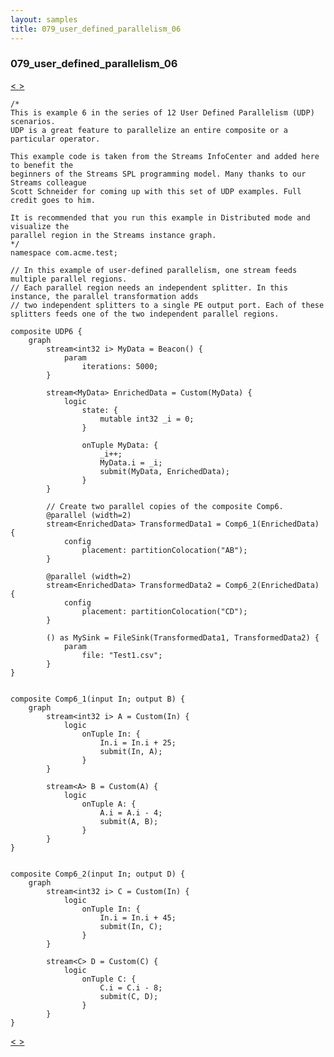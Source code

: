 ```yaml
---
layout: samples
title: 079_user_defined_parallelism_06
---
```


### 079_user_defined_parallelism_06

<div class="sampleNav"><a class="button" href="/streamsx.documentation/samples/spl-for-beginner/078_user_defined_parallelism_05_com_acme_test_UDP5_spl/"> < </a><a class="button" href="/streamsx.documentation/samples/spl-for-beginner/080_user_defined_parallelism_07_com_acme_test_UDP7_spl/"> > </a>
</div>

~~~~~~
/*
This is example 6 in the series of 12 User Defined Parallelism (UDP) scenarios.
UDP is a great feature to parallelize an entire composite or a particular operator.

This example code is taken from the Streams InfoCenter and added here to benefit the
beginners of the Streams SPL programming model. Many thanks to our Streams colleague
Scott Schneider for coming up with this set of UDP examples. Full credit goes to him.

It is recommended that you run this example in Distributed mode and visualize the
parallel region in the Streams instance graph.
*/
namespace com.acme.test;

// In this example of user-defined parallelism, one stream feeds multiple parallel regions.
// Each parallel region needs an independent splitter. In this instance, the parallel transformation adds
// two independent splitters to a single PE output port. Each of these splitters feeds one of the two independent parallel regions.

composite UDP6 {
	graph
		stream<int32 i> MyData = Beacon() {
			param
				iterations: 5000; 
		}

		stream<MyData> EnrichedData = Custom(MyData) {
			logic
				state: {
					mutable int32 _i = 0;
				}
				
				onTuple MyData: {
					_i++;
					MyData.i = _i;
					submit(MyData, EnrichedData);
				}
		}
		
		// Create two parallel copies of the composite Comp6.
		@parallel (width=2)
		stream<EnrichedData> TransformedData1 = Comp6_1(EnrichedData) {
			config
				placement: partitionColocation("AB");
		}

		@parallel (width=2)
		stream<EnrichedData> TransformedData2 = Comp6_2(EnrichedData) {
			config
				placement: partitionColocation("CD");
		}
		
		() as MySink = FileSink(TransformedData1, TransformedData2) {
			param
				file: "Test1.csv";
		}		
}


composite Comp6_1(input In; output B) {
	graph
		stream<int32 i> A = Custom(In) {
			logic
				onTuple In: {
					In.i = In.i + 25;
					submit(In, A);
				}
		}
		
		stream<A> B = Custom(A) {
			logic
				onTuple A: {
					A.i = A.i - 4;
					submit(A, B);
				}
		}
}


composite Comp6_2(input In; output D) {
	graph
		stream<int32 i> C = Custom(In) {
			logic
				onTuple In: {
					In.i = In.i + 45;
					submit(In, C);
				}
		}
		
		stream<C> D = Custom(C) {
			logic
				onTuple C: {
					C.i = C.i - 8;
					submit(C, D);
				}
		}
}
~~~~~~

<div class="sampleNav"><a class="button" href="/streamsx.documentation/samples/spl-for-beginner/078_user_defined_parallelism_05_com_acme_test_UDP5_spl/"> < </a><a class="button" href="/streamsx.documentation/samples/spl-for-beginner/080_user_defined_parallelism_07_com_acme_test_UDP7_spl/"> > </a>
</div>

